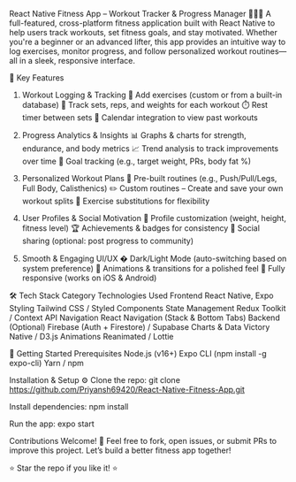 React Native Fitness App – Workout Tracker & Progress Manager 🏋️‍♂️🔥
A full-featured, cross-platform fitness application built with React Native to help users track workouts, set fitness goals, and stay motivated. Whether you're a beginner or an advanced lifter, this app provides an intuitive way to log exercises, monitor progress, and follow personalized workout routines—all in a sleek, responsive interface.

📌 Key Features
1. Workout Logging & Tracking
📝 Add exercises (custom or from a built-in database)
🔢 Track sets, reps, and weights for each workout
⏱️ Rest timer between sets
📅 Calendar integration to view past workouts

2. Progress Analytics & Insights
📊 Graphs & charts for strength, endurance, and body metrics
📈 Trend analysis to track improvements over time
🎯 Goal tracking (e.g., target weight, PRs, body fat %)

3. Personalized Workout Plans
💪 Pre-built routines (e.g., Push/Pull/Legs, Full Body, Calisthenics)
✏️ Custom routines – Create and save your own workout splits
🔄 Exercise substitutions for flexibility

4. User Profiles & Social Motivation
👤 Profile customization (weight, height, fitness level)
🏆 Achievements & badges for consistency
👥 Social sharing (optional: post progress to community)

5. Smooth & Engaging UI/UX
� Dark/Light Mode (auto-switching based on system preference)
🚀 Animations & transitions for a polished feel
📱 Fully responsive (works on iOS & Android)

🛠️ Tech Stack
Category	Technologies Used
Frontend	React Native, Expo
Styling	Tailwind CSS / Styled Components
State Management	Redux Toolkit / Context API
Navigation	React Navigation (Stack & Bottom Tabs)
Backend (Optional)	Firebase (Auth + Firestore) / Supabase
Charts & Data	Victory Native / D3.js
Animations	Reanimated / Lottie


🚀 Getting Started
Prerequisites
Node.js (v16+)
Expo CLI (npm install -g expo-cli)
Yarn / npm

Installation & Setup ⚙️
Clone the repo:
git clone https://github.com/Priyansh69420/React-Native-Fitness-App.git

Install dependencies:
npm install

Run the app:
expo start

Contributions Welcome! 🤝
Feel free to fork, open issues, or submit PRs to improve this project. Let’s build a better fitness app together!

⭐ Star the repo if you like it! ⭐
